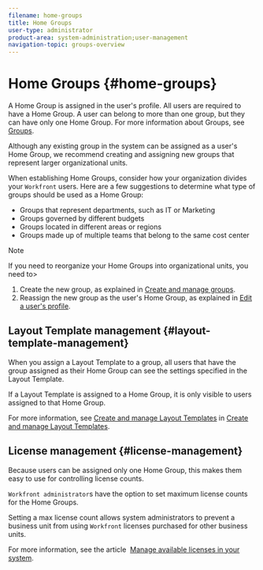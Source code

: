 ```yaml
---
filename: home-groups
title: Home Groups
user-type: administrator
product-area: system-administration;user-management
navigation-topic: groups-overview
---
```





# Home Groups {#home-groups}

A Home Group is assigned in the user's profile. All users are required to have a Home Group. A user can belong to more than one group, but they can have only one Home Group. For more information about Groups, see [Groups](groups.md).


Although any existing group in the system can be assigned as a user's Home Group, we recommend creating and assigning new groups that represent larger organizational units.


When establishing Home Groups, consider how your organization divides your `Workfront` users. Here are a few suggestions to determine what type of groups should be used as a Home Group:



* Groups that represent departments, such as IT or Marketing
* Groups governed by different budgets
* Groups located in different areas or regions
* Groups made up of multiple teams that belong to the same cost center




>[!NOTE]
>
>If you need to reorganize your Home Groups into organizational units, you need to>
>
>
>1. Create the new group, as explained in [Create and manage groups](create-manage-groups.md).
>1. Reassign the new group as the user's Home Group, as explained in [Edit a user's profile](edit-a-users-profile.md).
>
>





## Layout Template management {#layout-template-management}

When you assign a Layout Template to a group, all users that have the group assigned as their Home Group can see the settings specified in the Layout Template.


If a Layout Template is assigned to a Home Group, it is only visible to users assigned&nbsp;to that Home Group.


For more information, see [Create and manage Layout Templates](create-and-manage-layout-templates.md) in [Create and manage Layout Templates](create-and-manage-layout-templates.md).


## License management {#license-management}

Because users can be assigned only one Home Group, this makes them easy to use for controlling license counts.&nbsp;


`Workfront administrator`s have the option to set maximum license counts for the Home Groups.


Setting a max license count allows system administrators to prevent a business unit from using `Workfront` licenses purchased for other business units.


For more information, see the article&nbsp; [Manage available licenses in your system](manage-available-licenses-in-your-system.html.md).
